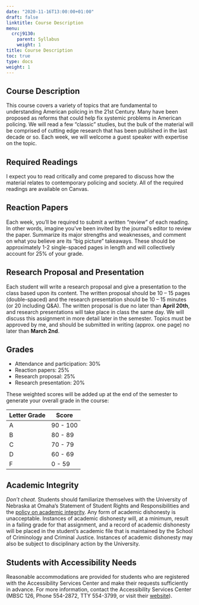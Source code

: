 ```yaml
---
date: "2020-11-16T13:00:00+01:00"
draft: false
linktitle: Course Description
menu:
  crcj9130:
    parent: Syllabus
    weight: 1
title: Course Description
toc: true
type: docs
weight: 1
---
```


## Course Description

This course covers a variety of topics that are fundamental to understanding American policing in the 21st Century. Many have been proposed as reforms that could help fix systemic problems in American policing. We will read a few “classic” studies, but the bulk of the material will be comprised of cutting edge research that has been published in the last decade or so. Each week, we will welcome a guest speaker with expertise on the topic.

## Required Readings

I expect you to read critically and come prepared to discuss how the material relates to contemporary policing and society. All of the required readings are available on Canvas.

## Reaction Papers

Each week, you’ll be required to submit a written “review” of each reading. In other words, imagine you’ve been invited by the journal’s editor to review the paper. Summarize its major strengths and weaknesses, and comment on what you believe are its “big picture” takeaways. These should be approximately 1-2 single-spaced pages in length and will collectively account for 25% of your grade.

## Research Proposal and Presentation

Each student will write a research proposal and give a presentation to the class based upon its content. The written proposal should be 10 – 15 pages (double-spaced) and the research presentation should be 10 – 15 minutes (or 20 including Q&A). The written proposal is due no later than **April 20th**, and research presentations will take place in class the same day. We will discuss this assignment in more detail later in the semester. Topics must be approved by me, and should be submitted in writing (approx. one page) no later than **March 2nd**.

## Grades 

* Attendance and participation: 30%
* Reaction papers: 25%
* Research proposal: 25%
* Research presentation: 20%

These weighted scores will be added up at the end of the semester to generate your overall grade in the course:

Letter Grade  |  Score
------------- | -------
A             | 90 - 100
B             | 80 - 89
C             | 70 - 79
D             | 60 - 69
F             | 0 - 59

## Academic Integrity

*Don’t cheat.* Students should familiarize themselves with the University of Nebraska at Omaha’s Statement of Student Rights and Responsibilities and the [policy on academic integrity](https://www.unomaha.edu/student-life/student-conduct-and-community-standards/policies/academic-integrity.php). Any form of academic dishonesty is unacceptable. Instances of academic dishonesty will, at a minimum, result in a failing grade for that assignment, and a record of academic dishonesty will be placed in the student’s academic file that is maintained by the School of Criminology and Criminal Justice. Instances of academic dishonesty may also be subject to disciplinary action by the University.

## Students with Accessibility Needs

Reasonable accommodations are provided for students who are registered with the Accessibility Services Center and make their requests sufficiently in advance. For more information, contact the Accessibility Services Center (MBSC 126, Phone 554-2872, TTY 554-3799, or visit their [website](https://www.unomaha.edu/student-life/inclusion/disability-services/index.php)).